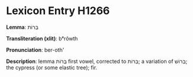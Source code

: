 # Lexicon Entry H1266

**Lemma**: בְּרוֹת

**Transliteration (xlit)**: bᵉrôwth

**Pronunciation**: ber-oth'

**Description**:
lemma בֻּרוֹת first vowel, corrected to בְּרוֹת; a variation of בְּרוֹשׁ; the cypress (or some elastic tree); fir.
